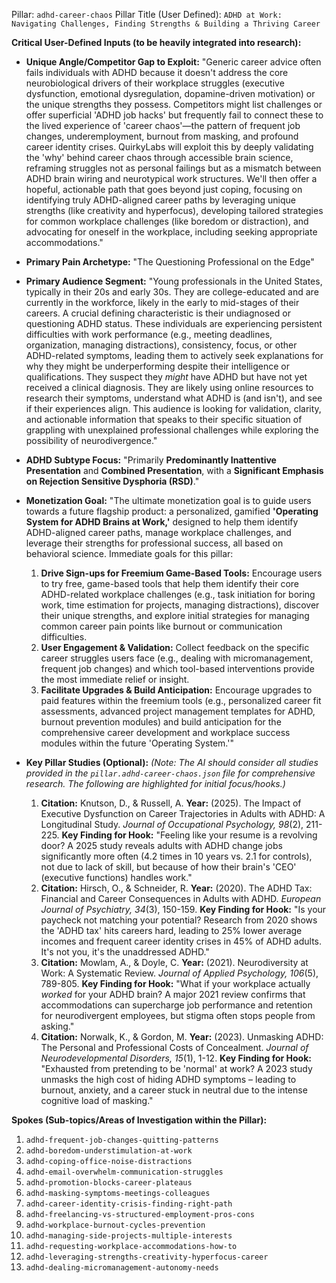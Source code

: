 Pillar: `adhd-career-chaos`
Pillar Title (User Defined): `ADHD at Work: Navigating Challenges, Finding Strengths & Building a Thriving Career`

**Critical User-Defined Inputs (to be heavily integrated into research):**

* **Unique Angle/Competitor Gap to Exploit:**
    "Generic career advice often fails individuals with ADHD because it doesn't address the core neurobiological drivers of their workplace struggles (executive dysfunction, emotional dysregulation, dopamine-driven motivation) or the unique strengths they possess. Competitors might list challenges or offer superficial 'ADHD job hacks' but frequently fail to connect these to the lived experience of 'career chaos'—the pattern of frequent job changes, underemployment, burnout from masking, and profound career identity crises. QuirkyLabs will exploit this by deeply validating the 'why' behind career chaos through accessible brain science, reframing struggles not as personal failings but as a mismatch between ADHD brain wiring and neurotypical work structures. We'll then offer a hopeful, actionable path that goes beyond just coping, focusing on identifying truly ADHD-aligned career paths by leveraging unique strengths (like creativity and hyperfocus), developing tailored strategies for common workplace challenges (like boredom or distraction), and advocating for oneself in the workplace, including seeking appropriate accommodations."

* **Primary Pain Archetype:** "The Questioning Professional on the Edge"

* **Primary Audience Segment:** "Young professionals in the United States, typically in their 20s and early 30s. They are college-educated and are currently in the workforce, likely in the early to mid-stages of their careers. A crucial defining characteristic is their undiagnosed or questioning ADHD status. These individuals are experiencing persistent difficulties with work performance (e.g., meeting deadlines, organization, managing distractions), consistency, focus, or other ADHD-related symptoms, leading them to actively seek explanations for why they might be underperforming despite their intelligence or qualifications. They suspect they *might* have ADHD but have not yet received a clinical diagnosis. They are likely using online resources to research their symptoms, understand what ADHD is (and isn't), and see if their experiences align. This audience is looking for validation, clarity, and actionable information that speaks to their specific situation of grappling with unexplained professional challenges while exploring the possibility of neurodivergence."

* **ADHD Subtype Focus:** "Primarily **Predominantly Inattentive Presentation** and **Combined Presentation**, with a **Significant Emphasis on Rejection Sensitive Dysphoria (RSD)**."

* **Monetization Goal:**
    "The ultimate monetization goal is to guide users towards a future flagship product: a personalized, gamified **'Operating System for ADHD Brains at Work,'** designed to help them identify ADHD-aligned career paths, manage workplace challenges, and leverage their strengths for professional success, all based on behavioral science.
    Immediate goals for this pillar:
    1.  **Drive Sign-ups for Freemium Game-Based Tools:** Encourage users to try free, game-based tools that help them identify their core ADHD-related workplace challenges (e.g., task initiation for boring work, time estimation for projects, managing distractions), discover their unique strengths, and explore initial strategies for managing common career pain points like burnout or communication difficulties.
    2.  **User Engagement & Validation:** Collect feedback on the specific career struggles users face (e.g., dealing with micromanagement, frequent job changes) and which tool-based interventions provide the most immediate relief or insight.
    3.  **Facilitate Upgrades & Build Anticipation:** Encourage upgrades to paid features within the freemium tools (e.g., personalized career fit assessments, advanced project management templates for ADHD, burnout prevention modules) and build anticipation for the comprehensive career development and workplace success modules within the future 'Operating System.'"

* **Key Pillar Studies (Optional):**
    *(Note: The AI should consider all studies provided in the `pillar.adhd-career-chaos.json` file for comprehensive research. The following are highlighted for initial focus/hooks.)*
    1.  **Citation:** Knutson, D., & Russell, A. **Year:** (2025). The Impact of Executive Dysfunction on Career Trajectories in Adults with ADHD: A Longitudinal Study. *Journal of Occupational Psychology, 98*(2), 211-225. **Key Finding for Hook:** "Feeling like your resume is a revolving door? A 2025 study reveals adults with ADHD change jobs significantly more often (4.2 times in 10 years vs. 2.1 for controls), not due to lack of skill, but because of how their brain's 'CEO' (executive functions) handles work."
    2.  **Citation:** Hirsch, O., & Schneider, R. **Year:** (2020). The ADHD Tax: Financial and Career Consequences in Adults with ADHD. *European Journal of Psychiatry, 34*(3), 150-159. **Key Finding for Hook:** "Is your paycheck not matching your potential? Research from 2020 shows the 'ADHD tax' hits careers hard, leading to 25% lower average incomes and frequent career identity crises in 45% of ADHD adults. It's not you, it's the unaddressed ADHD."
    3.  **Citation:** Mowlam, A., & Doyle, C. **Year:** (2021). Neurodiversity at Work: A Systematic Review. *Journal of Applied Psychology, 106*(5), 789-805. **Key Finding for Hook:** "What if your workplace actually *worked* for your ADHD brain? A major 2021 review confirms that accommodations can supercharge job performance and retention for neurodivergent employees, but stigma often stops people from asking."
    4.  **Citation:** Norwalk, K., & Gordon, M. **Year:** (2023). Unmasking ADHD: The Personal and Professional Costs of Concealment. *Journal of Neurodevelopmental Disorders, 15*(1), 1-12. **Key Finding for Hook:** "Exhausted from pretending to be 'normal' at work? A 2023 study unmasks the high cost of hiding ADHD symptoms – leading to burnout, anxiety, and a career stuck in neutral due to the intense cognitive load of masking."

**Spokes (Sub-topics/Areas of Investigation within the Pillar):**

1.  `adhd-frequent-job-changes-quitting-patterns`
2.  `adhd-boredom-understimulation-at-work`
3.  `adhd-coping-office-noise-distractions`
4.  `adhd-email-overwhelm-communication-struggles`
5.  `adhd-promotion-blocks-career-plateaus`
6.  `adhd-masking-symptoms-meetings-colleagues`
7.  `adhd-career-identity-crisis-finding-right-path`
8.  `adhd-freelancing-vs-structured-employment-pros-cons`
9.  `adhd-workplace-burnout-cycles-prevention`
10. `adhd-managing-side-projects-multiple-interests`
11. `adhd-requesting-workplace-accommodations-how-to`
12. `adhd-leveraging-strengths-creativity-hyperfocus-career`
13. `adhd-dealing-micromanagement-autonomy-needs`